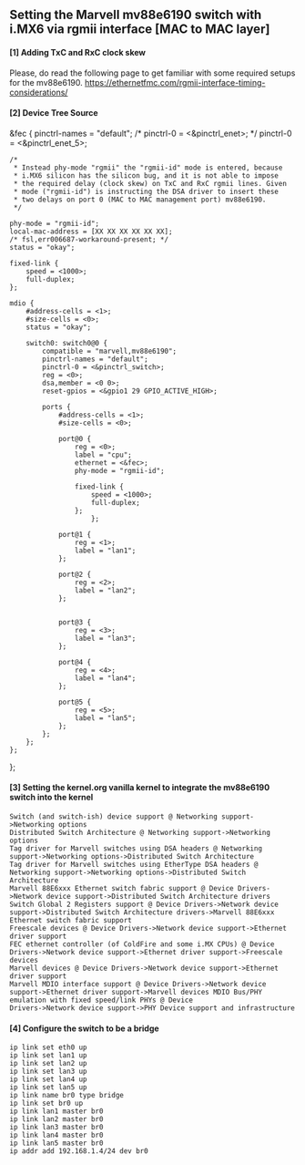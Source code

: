 ## Setting the Marvell mv88e6190 switch with i.MX6 via rgmii interface [MAC to MAC layer]

#### [1] Adding TxC and RxC clock skew

Please, do read the following page to get familiar with some required setups for the mv88e6190.
https://ethernetfmc.com/rgmii-interface-timing-considerations/

#### [2] Device Tree Source

&fec {
	pinctrl-names = "default";
	/* pinctrl-0 = <&pinctrl_enet>; */
	pinctrl-0 = <&pinctrl_enet_5>;

 	/*
	 * Instead phy-mode "rgmii" the "rgmii-id" mode is entered, because
	 * i.MX6 silicon has the silicon bug, and it is not able to impose
	 * the required delay (clock skew) on TxC and RxC rgmii lines. Given
	 * mode ("rgmii-id") is instructing the DSA driver to insert these
	 * two delays on port 0 (MAC to MAC management port) mv88e6190.
	 */

	phy-mode = "rgmii-id";
	local-mac-address = [XX XX XX XX XX XX];
	/* fsl,err006687-workaround-present; */
	status = "okay";

	fixed-link {
		speed = <1000>;
		full-duplex;
	};

	mdio {
		#address-cells = <1>;
		#size-cells = <0>;
		status = "okay";

		switch0: switch0@0 {
			compatible = "marvell,mv88e6190";
			pinctrl-names = "default";
			pinctrl-0 = <&pinctrl_switch>;
			reg = <0>;
			dsa,member = <0 0>;
			reset-gpios = <&gpio1 29 GPIO_ACTIVE_HIGH>;

			ports {
				#address-cells = <1>;
				#size-cells = <0>;

				port@0 {
					reg = <0>;
					label = "cpu";
					ethernet = <&fec>;
					phy-mode = "rgmii-id";

					fixed-link {
						speed = <1000>;
						full-duplex;
					};
                		};

				port@1 {
					reg = <1>;
					label = "lan1";
				};

				port@2 {
					reg = <2>;
					label = "lan2";
				};


				port@3 {
					reg = <3>;
					label = "lan3";
				};

				port@4 {
					reg = <4>;
					label = "lan4";
				};

				port@5 {
					reg = <5>;
					label = "lan5";
				};
			};
		};
	};
};

#### [3] Setting the kernel.org vanilla kernel to integrate the mv88e6190 switch into the kernel

	Switch (and switch-ish) device support @ Networking support->Networking options
	Distributed Switch Architecture @ Networking support->Networking options
	Tag driver for Marvell switches using DSA headers @ Networking	support->Networking options->Distributed Switch Architecture
	Tag driver for Marvell switches using EtherType DSA headers @ Networking support->Networking options->Distributed Switch Architecture
	Marvell 88E6xxx Ethernet switch fabric support @ Device	Drivers->Network device support->Distributed Switch Architecture drivers
	Switch Global 2 Registers support @ Device Drivers->Network device support->Distributed Switch Architecture drivers->Marvell 88E6xxx Ethernet switch fabric support
	Freescale devices @ Device Drivers->Network device support->Ethernet driver support
	FEC ethernet controller (of ColdFire and some i.MX CPUs) @ Device Drivers->Network device support->Ethernet driver support->Freescale devices
	Marvell devices @ Device Drivers->Network device support->Ethernet driver support
	Marvell MDIO interface support @ Device Drivers->Network device	support->Ethernet driver support->Marvell devices MDIO Bus/PHY emulation with fixed speed/link PHYs @ Device
	Drivers->Network device support->PHY Device support and infrastructure

#### [4] Configure the switch to be a bridge

	ip link set eth0 up
	ip link set lan1 up
	ip link set lan2 up
	ip link set lan3 up
	ip link set lan4 up
	ip link set lan5 up
	ip link name br0 type bridge
	ip link set br0 up
	ip link lan1 master br0
	ip link lan2 master br0
	ip link lan3 master br0
	ip link lan4 master br0
	ip link lan5 master br0
	ip addr add 192.168.1.4/24 dev br0
